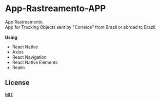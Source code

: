 # App-Rastreamento-APP
App Rastreamento.<br />
App for Tracking Objects sent by "Correios" from Brazil or abroad to Brazil.<br />
<br />
<b>Using</b>:<br />
- React Native<br />
- Axios<br />
- React Navigation<br />
- React Native Elements<br />
- Realm<br />

## License
[MIT](https://choosealicense.com/licenses/mit/)
